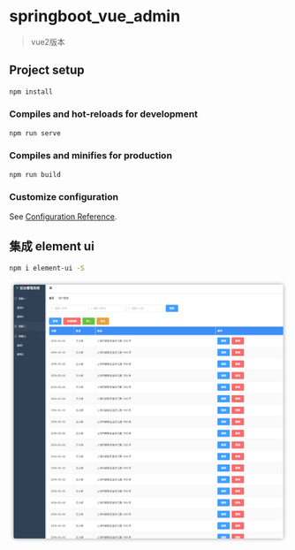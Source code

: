 # springboot_vue_admin

> vue2版本

## Project setup

```
npm install
```

### Compiles and hot-reloads for development

```
npm run serve
```

### Compiles and minifies for production

```
npm run build
```

### Customize configuration

See [Configuration Reference](https://cli.vuejs.org/config/).

## 集成 element ui

```bash
npm i element-ui -S
```

![img.png](./imgs/img.png)
